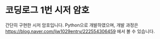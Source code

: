 # 코딩로그 1번 시저 암호
간단히 구현한 시저 암호입니다.
Python으로 개발하였으며, 개발 과정은 https://blog.naver.com/ljw1029entry/222554306459 에서 볼 수 있습니다.
